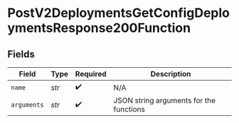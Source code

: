 # PostV2DeploymentsGetConfigDeploymentsResponse200Function


## Fields

| Field                                   | Type                                    | Required                                | Description                             |
| --------------------------------------- | --------------------------------------- | --------------------------------------- | --------------------------------------- |
| `name`                                  | *str*                                   | :heavy_check_mark:                      | N/A                                     |
| `arguments`                             | *str*                                   | :heavy_check_mark:                      | JSON string arguments for the functions |